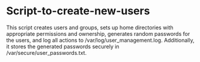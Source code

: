 # Script-to-create-new-users
This script creates users and groups, sets up home directories with appropriate permissions and ownership, generates random passwords for the users, and log all actions to /var/log/user_management.log. Additionally, it stores the generated passwords securely in /var/secure/user_passwords.txt.
